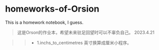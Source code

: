 # homeworks-of-Orsion
This is a homework notebook, I guess.

>这是Orson的作业本，希望未来驻足回望时可以不辜负自己。
>2023.4.21

>>+ 1.inchs_to_centimetres
>>英寸换算成厘米小程序。
